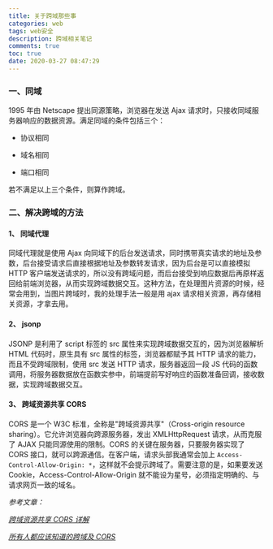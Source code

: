```yaml
---
title: 关于跨域那些事
categories: web
tags: web安全
description: 跨域相关笔记
comments: true
toc: true
date: 2020-03-27 08:47:29
---
```


### 一、同域

1995 年由 Netscape 提出同源策略，浏览器在发送 Ajax 请求时，只接收同域服务器响应的数据资源。满足同域的条件包括三个：

- 协议相同

- 域名相同

- 端口相同

若不满足以上三个条件，则算作跨域。

### 二、解决跨域的方法

#### 1、 同域代理

同域代理就是使用 Ajax 向同域下的后台发送请求，同时携带真实请求的地址及参数，后台接受请求后直接根据地址及参数转发请求，因为后台是可以直接模拟 HTTP 客户端发送请求的，所以没有跨域问题，而后台接受到响应数据后再原样返回给前端浏览器，从而实现跨域数据交互。这种方法，在处理图片资源的时候，经常会用到，当图片跨域时，我的处理手法一般是用 ajax 请求相关资源，再存储相关资源，才拿去用。

#### 2、 jsonp

JSONP 是利用了 script 标签的 src 属性来实现跨域数据交互的，因为浏览器解析 HTML 代码时，原生具有 src 属性的标签，浏览器都赋予其 HTTP 请求的能力，而且不受跨域限制，使用 src 发送 HTTP 请求，服务器返回一段 JS 代码的函数调用，将服务器数据放在函数实参中，前端提前写好响应的函数准备回调，接收数据，实现跨域数据交互。

#### 3、 跨域资源共享 CORS

CORS 是一个 W3C 标准，全称是"跨域资源共享"（Cross-origin resource sharing）。它允许浏览器向跨源服务器，发出 XMLHttpRequest 请求，从而克服了 AJAX 只能同源使用的限制。CORS 的关键在服务器，只要服务器实现了 CORS 接口，就可以跨源通信。在客户端，请求头部我通常会加上 `Access-Control-Allow-Origin: *`，这样就不会提示跨域了。需要注意的是，如果要发送 Cookie，Access-Control-Allow-Origin 就不能设为星号，必须指定明确的、与请求网页一致的域名。

_参考文章：_

_[跨域资源共享 CORS 详解](https://www.ruanyifeng.com/blog/2016/04/cors.html)_

_[所有人都应该知道的跨域及 CORS](https://zhuanlan.zhihu.com/p/53996160)_
